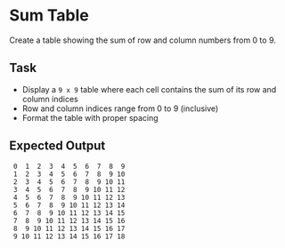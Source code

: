 # Sum Table

Create a table showing the sum of row and column numbers from 0 to 9.

## Task
- Display a `9 x 9` table where each cell contains the sum of its row and column indices
- Row and column indices range from 0 to 9 (inclusive)
- Format the table with proper spacing

## Expected Output
```
 0  1  2  3  4  5  6  7  8  9
 1  2  3  4  5  6  7  8  9 10
 2  3  4  5  6  7  8  9 10 11
 3  4  5  6  7  8  9 10 11 12
 4  5  6  7  8  9 10 11 12 13
 5  6  7  8  9 10 11 12 13 14
 6  7  8  9 10 11 12 13 14 15
 7  8  9 10 11 12 13 14 15 16
 8  9 10 11 12 13 14 15 16 17
 9 10 11 12 13 14 15 16 17 18
```

